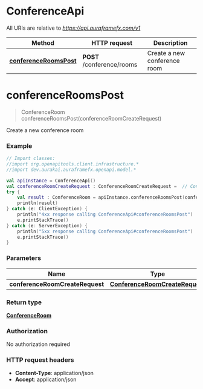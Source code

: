 # ConferenceApi

All URIs are relative to *https://api.auraframefx.com/v1*

| Method | HTTP request | Description |
| ------------- | ------------- | ------------- |
| [**conferenceRoomsPost**](ConferenceApi.md#conferenceRoomsPost) | **POST** /conference/rooms | Create a new conference room |


<a id="conferenceRoomsPost"></a>
# **conferenceRoomsPost**
> ConferenceRoom conferenceRoomsPost(conferenceRoomCreateRequest)

Create a new conference room

### Example
```kotlin
// Import classes:
//import org.openapitools.client.infrastructure.*
//import dev.aurakai.auraframefx.openapi.model.*

val apiInstance = ConferenceApi()
val conferenceRoomCreateRequest : ConferenceRoomCreateRequest =  // ConferenceRoomCreateRequest | 
try {
    val result : ConferenceRoom = apiInstance.conferenceRoomsPost(conferenceRoomCreateRequest)
    println(result)
} catch (e: ClientException) {
    println("4xx response calling ConferenceApi#conferenceRoomsPost")
    e.printStackTrace()
} catch (e: ServerException) {
    println("5xx response calling ConferenceApi#conferenceRoomsPost")
    e.printStackTrace()
}
```

### Parameters
| Name | Type | Description  | Notes |
| ------------- | ------------- | ------------- | ------------- |
| **conferenceRoomCreateRequest** | [**ConferenceRoomCreateRequest**](ConferenceRoomCreateRequest.md)|  | |

### Return type

[**ConferenceRoom**](ConferenceRoom.md)

### Authorization

No authorization required

### HTTP request headers

 - **Content-Type**: application/json
 - **Accept**: application/json

